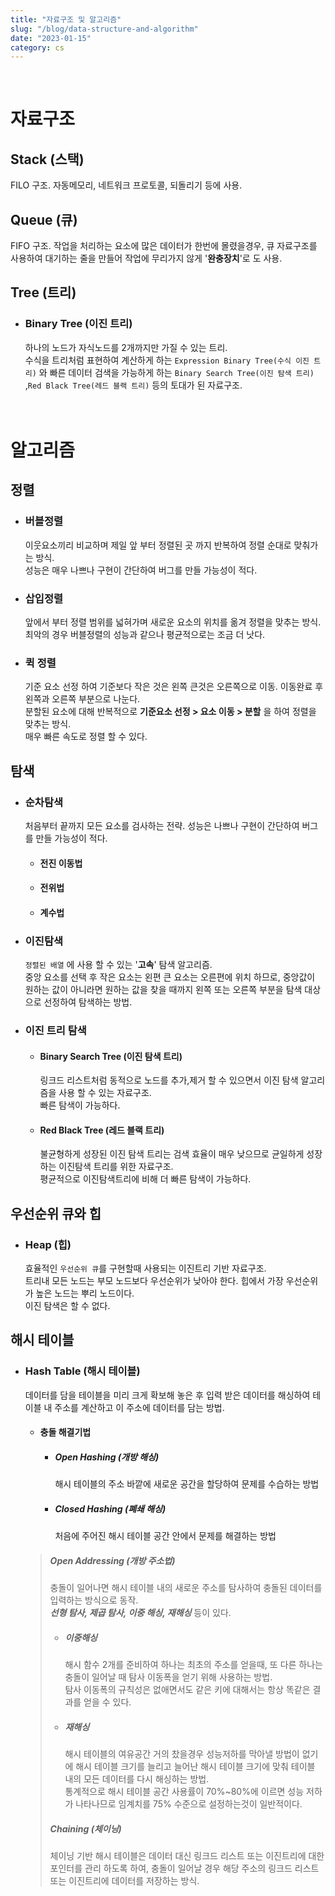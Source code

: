 ```yaml
---
title: "자료구조 및 알고리즘"
slug: "/blog/data-structure-and-algorithm"
date: "2023-01-15"
category: cs
---
```

<br>

# 자료구조

## Stack (스택)
FILO 구조. 자동메모리, 네트워크 프로토콜, 되돌리기 등에 사용.
## Queue (큐)
FIFO 구조. 작업을 처리하는 요소에 많은 데이터가 한번에 몰렸을경우, 큐 자료구조를 사용하여 대기하는 줄을 만들어 작업에 무리가지 않게 '__완충장치__'로 도 사용. 

## Tree (트리)
- ### Binary Tree (이진 트리)
    하나의 노드가 자식노드를 2개까지만 가질 수 있는 트리.<br> 수식을 트리처럼 표현하여 계산하게 하는 `Expression Binary Tree(수식 이진 트리)` 와 
    빠른 데이터 검색을 가능하게 하는 `Binary Search Tree(이진 탐색 트리)` ,`Red Black Tree(레드 블랙 트리)` 등의 토대가 된 자료구조.<br><br><br>
# 알고리즘
## 정렬
- ### 버블정렬
    이웃요소끼리 비교하며 제일 앞 부터 정렬된 곳 까지 반복하여 정렬 순대로 맞춰가는 방식.<br>
    성능은 매우 나쁘나 구현이 간단하여 버그를 만들 가능성이 적다.
- ### 삽입정렬
    앞에서 부터 정렬 범위를 넓혀가며 새로운 요소의 위치를 옮겨 정렬을 맞추는 방식.<br>
    최악의 경우 버블정렬의 성능과 같으나 평균적으로는 조금 더 낫다.
- ### 퀵 정렬
    기준 요소 선정 하여 기준보다 작은 것은 왼쪽 큰것은 오른쪽으로 이동. 이동완료 후 왼쪽과 오른쪽 부분으로 나눈다.<br>
    분할된 요소에 대해 반복적으로 __기준요소 선정 > 요소 이동 > 분할__ 을 하여 정렬을 맞추는 방식.<br>
    매우 빠른 속도로 정렬 할 수 있다.
## 탐색
- ### 순차탐색
    처음부터 끝까지 모든 요소를 검사하는 전략. 성능은 나쁘나 구현이 간단하여 버그를 만들 가능성이 적다.
  - #### 전진 이동법
  - #### 전위법
  - #### 계수법
- ### 이진탐색
    `정렬된 배열` 에 사용 할 수 있는 '__고속__' 탐색 알고리즘.<br>
    중앙 요소를 선택 후 작은 요소는 왼편 큰 요소는 오른편에 위치 하므로, 중앙값이 원하는 값이 아니라면 원하는 값을 찾을 때까지 
    왼쪽 또는 오른쪽 부분을 탐색 대상으로 선정하여 탐색하는 방법.<br>

- ### 이진 트리 탐색
  - #### Binary Search Tree (이진 탐색 트리)
    링크드 리스트처럼 동적으로 노드를 추가,제거 할 수 있으면서 이진 탐색 알고리즘을 사용 할 수 있는 자료구조.<br>
    빠른 탐색이 가능하다.
  - #### Red Black Tree (레드 블랙 트리)
    불균형하게 성장된 이진 탐색 트리는 검색 효율이 매우 낮으므로 균일하게 성장하는 이진탐색 트리를 위한 자료구조.<br>
    평균적으로 이진탐색트리에 비해 더 빠른 탐색이 가능하다.
## 우선순위 큐와 힙
  - ### Heap (힙)
    효율적인 `우선순위 큐`를 구현할때 사용되는 이진트리 기반 자료구조.<br>
    트리내 모든 노드는 부모 노드보다 우선순위가 낮아야 한다. 힙에서 가장 우선순위가 높은 노드는 뿌리 노드이다.<br>
    이진 탐색은 할 수 없다.
## 해시 테이블
  - ### Hash Table (해시 테이블)
    데이터를 담을 테이블을 미리 크게 확보해 놓은 후 입력 받은 데이터를 해싱하여 테이블 내 주소를 계산하고 이 주소에 데이터를 담는 방법.
    - #### 충돌 해결기법
      - ##### Open Hashing (개방 해싱)
        해시 테이블의 주소 바깥에 새로운 공간을 할당하여 문제를 수습하는 방법
      - ##### Closed Hashing (폐쇄 해싱)
        처음에 주어진 해시 테이블 공간 안에서 문제를 해결하는 방법
    > ##### Open Addressing (개방 주소법)
    >  충돌이 일어나면 해시 테이블 내의 새로운 주소를 탐사하여 충돌된 데이터를 입력하는 방식으로 동작.<br>
    >  ___선형 탐사, 제곱 탐사, 이중 해싱, 재해싱___ 등이 있다.
    > - ##### 이중해싱
    >   해시 함수 2개를 준비하여 하나는 최초의 주소를 얻을때, 또 다른 하나는 충돌이 일어날 때 탐사 이동폭을 얻기 위해 사용하는 방법.<br> 
    >   탐사 이동폭의 규칙성은 없애면서도 같은 키에 대해서는 항상 똑같은 결과를 얻을 수 있다.
    > - ##### 재해싱
    >   해시 테이블의 여유공간 거의 찼을경우 성능저하를 막아낼 방법이 없기에 해시 테이블 크기를 늘리고 늘어난 해시 테이블 크기에 맞춰 테이블 내의 모든 데이터를 다시 해싱하는 방법.<br>
    >   통계적으로 해시 테이블 공간 사용률이 70%~80%에 이르면 성능 저하가 나타나므로 임계치를 75% 수준으로 설정하는것이 일반적이다.
    > ##### Chaining (체이닝)
    >   체이닝 기반 해시 테이블은 데이터 대신 링크드 리스트 또는 이진트리에 대한 포인터를 관리 하도록 하여, 충돌이 일어날 경우 해당 주소의 링크드 리스트 또는 이진트리에 데이터를 저장하는 방식.